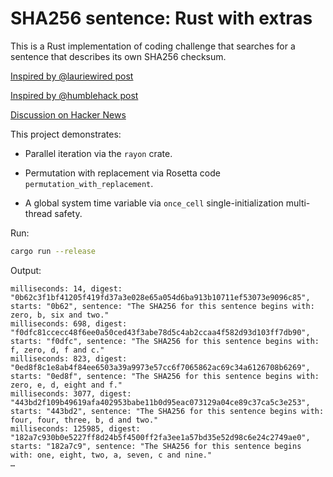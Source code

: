 # SHA256 sentence: Rust with extras

This is a Rust implementation of coding challenge that searches for a sentence that describes its own SHA256 checksum.

[Inspired by @lauriewired post](https://twitter.com/lauriewired/status/1700982575291142594)

[Inspired by @humblehack post](https://twitter.com/humblehack/status/1088982929940848647)

[Discussion on Hacker News](https://news.ycombinator.com/item?id=37465086)

This project demonstrates:

* Parallel iteration via the `rayon` crate.

* Permutation with replacement via Rosetta code `permutation_with_replacement`.

* A global system time variable via `once_cell` single-initialization multi-thread safety.

Run:

```sh
cargo run --release
```

Output:

```
milliseconds: 14, digest: "0b62c3f1bf41205f419fd37a3e028e65a054d6ba913b10711ef53073e9096c85", starts: "0b62", sentence: "The SHA256 for this sentence begins with: zero, b, six and two."
milliseconds: 698, digest: "f0dfc81ccecc48f6ee0a50ced43f3abe78d5c4ab2ccaa4f582d93d103ff7db90", starts: "f0dfc", sentence: "The SHA256 for this sentence begins with: f, zero, d, f and c."
milliseconds: 823, digest: "0ed8f8c1e8ab4f84ee6503a39a9973e57cc6f7065862ac69c34a6126708b6269", starts: "0ed8f", sentence: "The SHA256 for this sentence begins with: zero, e, d, eight and f."
milliseconds: 3077, digest: "443bd2f109b49619afa402953babe11b0d95eac073129a04ce89c37ca5c3e253", starts: "443bd2", sentence: "The SHA256 for this sentence begins with: four, four, three, b, d and two."
milliseconds: 125985, digest: "182a7c930b0e5227ff8d24b5f4500ff2fa3ee1a57bd35e52d98c6e24c2749ae0", starts: "182a7c9", sentence: "The SHA256 for this sentence begins with: one, eight, two, a, seven, c and nine."
…
```
